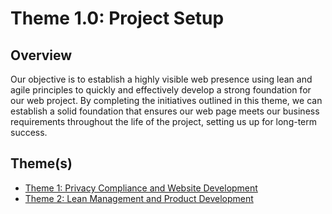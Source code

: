 # Theme 1.0: Project Setup

## Overview

Our objective is to establish a highly visible web presence using lean and agile principles to quickly and effectively
develop a strong foundation for our web project. By completing the initiatives outlined in this theme, we can establish a
solid foundation that ensures our web page meets our business requirements throughout the life of the project, setting
us up for long-term success.

## Theme(s)

- [Theme 1: Privacy Compliance and Website Development](../../documentation/agile_docs/theme_1.md)
- [Theme 2: Lean Management and Product Development](../../documentation/agile_docs/theme_2.md)
